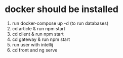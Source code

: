 # docker should be installed
1.  run docker-compose up -d (to run databases)
1. cd article & run npm start
2. cd client  & run npm start
3. cd gateway & run npm start
5. run user with intellij
4. cd front and ng serve